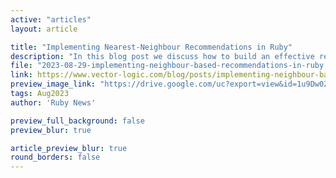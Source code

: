 ```yaml
---
active: "articles"
layout: article

title: "Implementing Nearest-Neighbour Recommendations in Ruby"
description: "In this blog post we discuss how to build an effective recommendation system from first principles in ruby."
file: "2023-08-29-implementing-neighbour-based-recommendations-in-ruby.md"
link: https://www.vector-logic.com/blog/posts/implementing-neighbour-based-recommendations-in-ruby
preview_image_link: "https://drive.google.com/uc?export=view&id=1u9Dw0ZlHinW9phgFg3sM-dj9PlhP2KIx"
tags: Aug2023
author: 'Ruby News'

preview_full_background: false
preview_blur: true

article_preview_blur: true
round_borders: false
---
```

